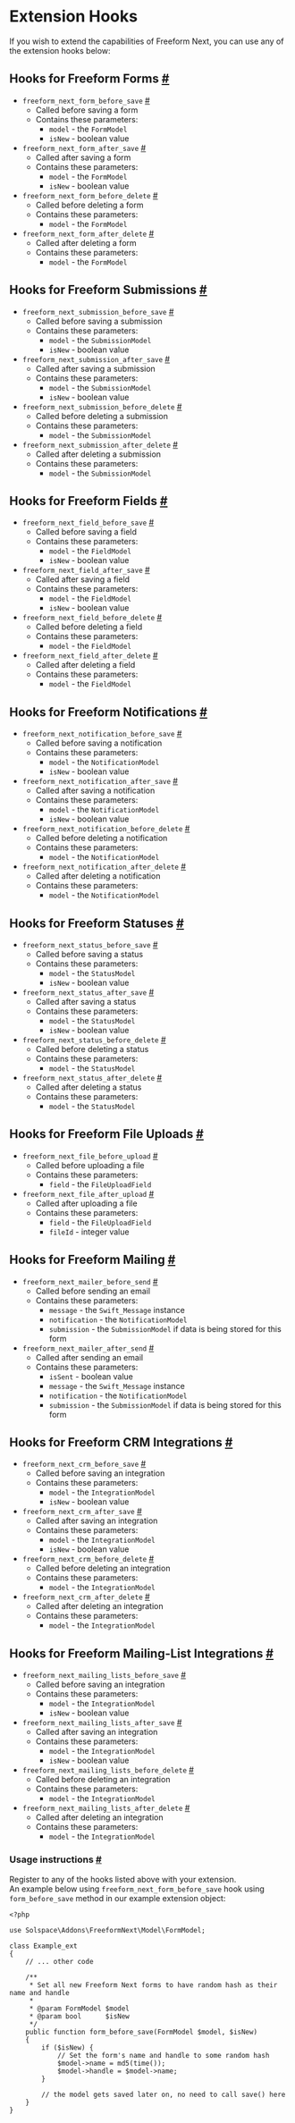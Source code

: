 # Extension Hooks

If you wish to extend the capabilities of Freeform Next, you can use any of the extension hooks below:

## Hooks for Freeform Forms <a href="#hooks-freeform-forms" id="hooks-freeform-forms" class="docs-anchor">#</a>

* `freeform_next_form_before_save` <a href="#hook-onbeforesave-form" id="event-onbeforesave-form" class="docs-anchor">#</a>
	* Called before saving a form
	* Contains these parameters:
		*  `model` - the `FormModel`
		*  `isNew` - boolean value
* `freeform_next_form_after_save` <a href="#hook-onaftersave-form" id="event-onaftersave-form" class="docs-anchor">#</a>
	* Called after saving a form
	* Contains these parameters:
		*  `model` - the `FormModel`
		*  `isNew` - boolean value
*  `freeform_next_form_before_delete` <a href="#hook-onbeforedelete-form" id="event-onbeforedelete-form" class="docs-anchor">#</a>
	*  Called before deleting a form
	*  Contains these parameters:
		*  `model` - the `FormModel`
*  `freeform_next_form_after_delete` <a href="#hook-onafterdelete-event" id="event-onafterdelete-form" class="docs-anchor">#</a>
	*  Called after deleting a form
	*  Contains these parameters:
		*  `model` - the `FormModel`

## Hooks for Freeform Submissions <a href="#hooks-freeform-submissions" id="hooks-freeform-submissions" class="docs-anchor">#</a>

* `freeform_next_submission_before_save` <a href="#hook-onbeforesave-submission" id="event-onbeforesave-submission" class="docs-anchor">#</a>
	* Called before saving a submission
	* Contains these parameters:
		*  `model` - the `SubmissionModel`
		*  `isNew` - boolean value
* `freeform_next_submission_after_save` <a href="#hook-onaftersave-submission" id="event-onaftersave-submission" class="docs-anchor">#</a>
	* Called after saving a submission
	* Contains these parameters:
		*  `model` - the `SubmissionModel`
		*  `isNew` - boolean value
*  `freeform_next_submission_before_delete` <a href="#hook-onbeforedelete-submission" id="event-onbeforedelete-submission" class="docs-anchor">#</a>
	*  Called before deleting a submission
	*  Contains these parameters:
		*  `model` - the `SubmissionModel`
*  `freeform_next_submission_after_delete` <a href="#hook-onafterdelete-submission" id="event-onafterdelete-submission" class="docs-anchor">#</a>
	*  Called after deleting a submission
	*  Contains these parameters:
		*  `model` - the `SubmissionModel`

## Hooks for Freeform Fields <a href="#hooks-freeform-fields" id="hooks-freeform-fields" class="docs-anchor">#</a>

* `freeform_next_field_before_save` <a href="#hook-onbeforesave-fields" id="event-onbeforesave-fields" class="docs-anchor">#</a>
	* Called before saving a field
	* Contains these parameters:
		*  `model` - the `FieldModel`
		*  `isNew` - boolean value
* `freeform_next_field_after_save` <a href="#hook-onaftersave-fields" id="event-onaftersave-fields" class="docs-anchor">#</a>
	* Called after saving a field
	* Contains these parameters:
		*  `model` - the `FieldModel`
		*  `isNew` - boolean value
*  `freeform_next_field_before_delete` <a href="#hook-onbeforedelete-fields" id="event-onbeforedelete-fields" class="docs-anchor">#</a>
	*  Called before deleting a field
	*  Contains these parameters:
		*  `model` - the `FieldModel`
*  `freeform_next_field_after_delete` <a href="#hook-onafterdelete-fields" id="event-onafterdelete-fields" class="docs-anchor">#</a>
	*  Called after deleting a field
	*  Contains these parameters:
		*  `model` - the `FieldModel`

## Hooks for Freeform Notifications <a href="#hooks-freeform-notifications" id="hooks-freeform-notifications" class="docs-anchor">#</a>

* `freeform_next_notification_before_save` <a href="#hook-onbeforesave-notifications" id="event-onbeforesave-notifications" class="docs-anchor">#</a>
	* Called before saving a notification
	* Contains these parameters:
		*  `model` - the `NotificationModel`
		*  `isNew` - boolean value
* `freeform_next_notification_after_save` <a href="#hook-onaftersave-notifications" id="event-onaftersave-notifications" class="docs-anchor">#</a>
	* Called after saving a notification
	* Contains these parameters:
		*  `model` - the `NotificationModel`
		*  `isNew` - boolean value
*  `freeform_next_notification_before_delete` <a href="#hook-onbeforedelete-notifications" id="event-onbeforedelete-notifications" class="docs-anchor">#</a>
	*  Called before deleting a notification
	*  Contains these parameters:
		*  `model` - the `NotificationModel`
*  `freeform_next_notification_after_delete` <a href="#hook-onafterdelete-notifications" id="event-onafterdelete-notifications" class="docs-anchor">#</a>
	*  Called after deleting a notification
	*  Contains these parameters:
		*  `model` - the `NotificationModel`

## Hooks for Freeform Statuses <a href="#hooks-freeform-statuses" id="hooks-freeform-statuses" class="docs-anchor">#</a>

* `freeform_next_status_before_save` <a href="#hook-onbeforesave-statuses" id="event-onbeforesave-statuses" class="docs-anchor">#</a>
	* Called before saving a status
	* Contains these parameters:
		*  `model` - the `StatusModel`
		*  `isNew` - boolean value
* `freeform_next_status_after_save` <a href="#hook-onaftersave-statuses" id="event-onaftersave-statuses" class="docs-anchor">#</a>
	* Called after saving a status
	* Contains these parameters:
		*  `model` - the `StatusModel`
		*  `isNew` - boolean value
*  `freeform_next_status_before_delete` <a href="#hook-onbeforedelete-statuses" id="event-onbeforedelete-statuses" class="docs-anchor">#</a>
	*  Called before deleting a status
	*  Contains these parameters:
		*  `model` - the `StatusModel`
*  `freeform_next_status_after_delete` <a href="#hook-onafterdelete-statuses" id="event-onafterdelete-statuses" class="docs-anchor">#</a>
	*  Called after deleting a status
	*  Contains these parameters:
		*  `model` - the `StatusModel`

## Hooks for Freeform File Uploads <a href="#hooks-freeform-file-uploads" id="hooks-freeform-file-uploads" class="docs-anchor">#</a>

* `freeform_next_file_before_upload` <a href="#hook-onbeforeupload-file-uploads" id="event-onbeforeupload-file-uploads" class="docs-anchor">#</a>
	* Called before uploading a file
	* Contains these parameters:
		*  `field` - the `FileUploadField`
* `freeform_next_file_after_upload` <a href="#hook-onafterupload-file-uploads" id="event-onafterupload-file-uploads" class="docs-anchor">#</a>
	* Called after uploading a file
	* Contains these parameters:
		*  `field` - the `FileUploadField`
		*  `fileId` - integer value

## Hooks for Freeform Mailing <a href="#hooks-freeform-mailing" id="hooks-freeform-mailing" class="docs-anchor">#</a>

* `freeform_next_mailer_before_send` <a href="#hook-onbeforesend-mailing" id="event-onbeforesend-mailing" class="docs-anchor">#</a>
	* Called before sending an email
	* Contains these parameters:
	    *  `message` - the `Swift_Message` instance 
		*  `notification` - the `NotificationModel`
		*  `submission` - the `SubmissionModel` if data is being stored for this form
* `freeform_next_mailer_after_send` <a href="#hook-onaftersend-mailing" id="event-onaftersend-mailing" class="docs-anchor">#</a>
	* Called after sending an email
	* Contains these parameters:
		*  `isSent` - boolean value
		*  `message` - the `Swift_Message` instance
		*  `notification` - the `NotificationModel`
		*  `submission` - the `SubmissionModel` if data is being stored for this form

## Hooks for Freeform CRM Integrations <a href="#hooks-freeform-crm-integrations" id="hooks-freeform-crm-integrations" class="docs-anchor">#</a>

* `freeform_next_crm_before_save` <a href="#hook-onbeforesave-crm-integrations" id="event-onbeforesave-crm-integrations" class="docs-anchor">#</a>
	* Called before saving an integration
	* Contains these parameters:
		*  `model` - the `IntegrationModel`
		*  `isNew` - boolean value
* `freeform_next_crm_after_save` <a href="#hook-onaftersave-crm-integrations" id="event-onaftersave-crm-integrations" class="docs-anchor">#</a>
	* Called after saving an integration
	* Contains these parameters:
		*  `model` - the `IntegrationModel`
		*  `isNew` - boolean value
*  `freeform_next_crm_before_delete` <a href="#hook-onbeforedelete-crm-integrations" id="event-onbeforedelete-crm-integrations" class="docs-anchor">#</a>
	*  Called before deleting an integration
	*  Contains these parameters:
		*  `model` - the `IntegrationModel`
*  `freeform_next_crm_after_delete` <a href="#hook-onafterdelete-crm-integrations" id="event-onafterdelete-crm-integrations" class="docs-anchor">#</a>
	*  Called after deleting an integration
	*  Contains these parameters:
		*  `model` - the `IntegrationModel`

## Hooks for Freeform Mailing-List Integrations <a href="#hooks-freeform-mailing-list-integrations" id="hooks-freeform-mailing-list-integrations" class="docs-anchor">#</a>

* `freeform_next_mailing_lists_before_save` <a href="#hook-onbeforesave-mailing-list-integrations" id="event-onbeforesave-mailing-list-integrations" class="docs-anchor">#</a>
	* Called before saving an integration
	* Contains these parameters:
		*  `model` - the `IntegrationModel`
		*  `isNew` - boolean value
* `freeform_next_mailing_lists_after_save` <a href="#hook-onaftersave-mailing-list-integrations" id="event-onaftersave-mailing-list-integrations" class="docs-anchor">#</a>
	* Called after saving an integration
	* Contains these parameters:
		*  `model` - the `IntegrationModel`
		*  `isNew` - boolean value
*  `freeform_next_mailing_lists_before_delete` <a href="#hook-onbeforedelete-mailing-list-integrations" id="event-onbeforedelete-mailing-list-integrations" class="docs-anchor">#</a>
	*  Called before deleting an integration
	*  Contains these parameters:
		*  `model` - the `IntegrationModel`
*  `freeform_next_mailing_lists_after_delete` <a href="#hook-onafterdelete-mailing-list-integrations" id="event-onafterdelete-mailing-list-integrations" class="docs-anchor">#</a>
	*  Called after deleting an integration
	*  Contains these parameters:
		*  `model` - the `IntegrationModel`

### Usage instructions <a href="#hooks-freeform-events-usage" id="hooks-freeform-events-usage" class="docs-anchor">#</a>

Register to any of the hooks listed above with your extension.  
An example below using `freeform_next_form_before_save` hook using `form_before_save` method in our example extension object:

	<?php

    use Solspace\Addons\FreeformNext\Model\FormModel;

	class Example_ext
	{
	    // ... other code

	    /**
	     * Set all new Freeform Next forms to have random hash as their name and handle
	     *
	     * @param FormModel $model
	     * @param bool      $isNew
	     */
	    public function form_before_save(FormModel $model, $isNew)
	    {
	        if ($isNew) {
                // Set the form's name and handle to some random hash
                $model->name = md5(time());
                $model->handle = $model->name;
	        }

	        // the model gets saved later on, no need to call save() here
	    }
	}
